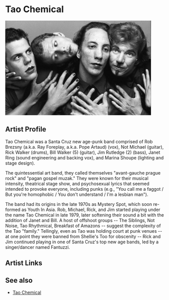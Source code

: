 # Tao Chemical

![](../../assets/artists/Tao_Chemical.png)

## Artist Profile

Tao Chemical was a Santa Cruz new age-punk band comprised of Rob Brezsny (a.k.a. Ray Foreplay, a.k.a. Pope Artaud) (vox), Not Michael (guitar), Rick Walker (drums), Bill Walker (5) (guitar), Jim Rutledge (2) (bass), Janet Ring (sound engineering and backing vox), and Marina Shoupe (lighting and stage design).

The quintessential art band, they called themselves "avant-gauche prague rock" and "pagan gospel muzak." They were known for their musical intensity, theatrical stage show, and psychosexual lyrics that seemed intended to provoke everyone, including punks (e.g., "You call me a faggot / But you're homophobic / You don't understand / I'm a lesbian man").

The band had its origins in the late 1970s as Mystery Spot, which soon re-formed as Youth In Asia. Rob, Michael, Rick, and Jim started playing under the name Tao Chemical in late 1979, later softening their sound a bit with the addition of Janet and Bill. A host of offshoot groups -- The Siblings, Not Noise, Tao Rhythmical, Breakfast of Amazons -- suggest the complexity of the Tao "family." Tellingly, even as Tao was holding court at punk venues -- at one point they were banned from Shellie's Too for obscenity -- Rick and Jim continued playing in one of Santa Cruz's top new age bands, led by a singer/dancer named Fantuzzi.

## Artist Links



## See also

- [Tao Chemical](Tao_Chemical.md)
